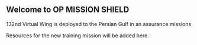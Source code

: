## Welcome to OP  MISSION SHIELD

132nd Virtual Wing is deployed to the Persian Gulf in an assurance missions


Resources for the new training mission will be added here.
 
